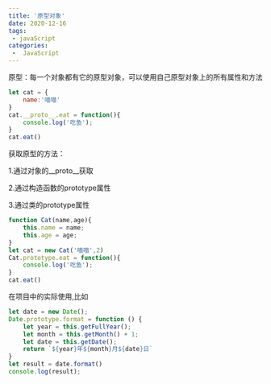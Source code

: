 ```yaml
---
title: '原型对象'
date: 2020-12-16
tags:
 - javaScript
categories:
 -  JavaScript
---
```


原型：每一个对象都有它的原型对象，可以使用自己原型对象上的所有属性和方法

```javascript
let cat = {
    name:'喵喵'
}
cat.__proto__.eat = function(){
    console.log('吃鱼');
}
cat.eat()
```

获取原型的方法：

1.通过对象的__proto__获取

2.通过构造函数的prototype属性

3.通过类的prototype属性

```javascript
function Cat(name,age){
    this.name = name;
    this.age = age;
}
let cat = new Cat('喵喵',2)
Cat.prototype.eat = function(){
    console.log('吃鱼');
}
cat.eat()
```

在项目中的实际使用,比如

```javascript
let date = new Date();
Date.prototype.format = function () {
    let year = this.getFullYear();
    let month = this.getMonth() + 1;
    let date = this.getDate();
    return `${year}年${month}月${date}日`
}
let result = date.format()
console.log(result);
```

